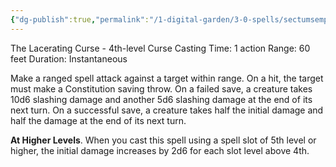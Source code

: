 ```yaml
---
{"dg-publish":true,"permalink":"/1-digital-garden/3-0-spells/sectumsempra-dark/"}
---
```


The Lacerating Curse - 4th-level Curse 
Casting Time: 1 action 
Range: 60 feet 
Duration: Instantaneous 

Make a ranged spell attack against a target within range. On a hit, the target must make a Constitution saving throw. On a failed save, a creature takes 10d6 slashing damage and another 5d6 slashing damage at the end of its next turn. On a successful save, a creature takes half the initial damage and half the damage at the end of its next turn. 

**At Higher Levels**. When you cast this spell using a spell slot of 5th level or higher, the initial damage increases by 2d6 for each slot level above 4th. 